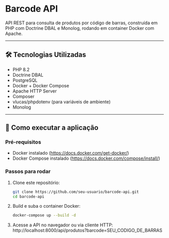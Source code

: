 # Barcode API

API REST para consulta de produtos por código de barras, construída em PHP com Doctrine DBAL e Monolog, rodando em container Docker com Apache.

---

## 🛠 Tecnologias Utilizadas

- PHP 8.2
- Doctrine DBAL
- PostgreSQL
- Docker + Docker Compose
- Apache HTTP Server
- Composer
- vlucas/phpdotenv (para variáveis de ambiente)
- Monolog

---

## 🚀 Como executar a aplicação

### Pré-requisitos

- Docker instalado (https://docs.docker.com/get-docker/)
- Docker Compose instalado (https://docs.docker.com/compose/install/)

### Passos para rodar

1. Clone este repositório:
   ```bash
   git clone https://github.com/seu-usuario/barcode-api.git
   cd barcode-api

2. Build e suba o container Docker:
   ```bash
   docker-compose up --build -d

3. Acesse a API no navegador ou via cliente HTTP:
   http://localhost:8000/api/produtos?barcode=SEU_CODIGO_DE_BARRAS
